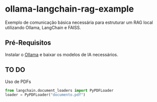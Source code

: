 # ollama-langchain-rag-example
Exemplo de comunicação básica necessária para estruturar um RAG local utilizando Ollama, LangChain e FAISS.

## Pré-Requisitos
Instalar o [Ollama](https://ollama.com/) e baixar os modelos de IA necessários.

## TO DO

Uso de PDFs

```python
from langchain.document_loaders import PyPDFLoader
loader = PyPDFLoader("documento.pdf")
```